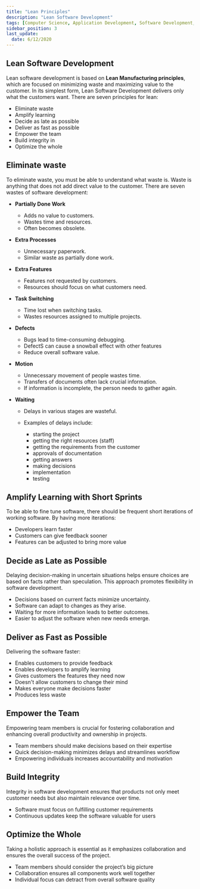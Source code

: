 ```yaml
---
title: "Lean Principles"
description: "Lean Software Development"
tags: [Computer Science, Application Development, Software Development, Lean]
sidebar_position: 3
last_update:
  date: 6/12/2020
---
```




## Lean Software Development

Lean software development is based on **Lean Manufacturing principles**, which are focused on minimizing waste and maximizing value to the customer. In its simplest form, Lean Software Development delivers only what the customers want. There are seven principles for lean:

- Eliminate waste
- Amplify learning
- Decide as late as possible
- Deliver as fast as possible
- Empower the team
- Build integrity in
- Optimize the whole

## Eliminate waste

To eliminate waste, you must be able to understand what waste is. Waste is anything that does not add direct value to the customer. There are seven wastes of software development:


- **Partially Done Work**
  - Adds no value to customers.
  - Wastes time and resources.
  - Often becomes obsolete.

- **Extra Processes**
  - Unnecessary paperwork.
  - Similar waste as partially done work.

- **Extra Features**
  - Features not requested by customers.
  - Resources should focus on what customers need.

- **Task Switching**
  - Time lost when switching tasks.
  - Wastes resources assigned to multiple projects.

- **Defects**
  - Bugs lead to time-consuming debugging.
  - DefectS can cause a snowball effect with other features
  - Reduce overall software value.

- **Motion**
  - Unnecessary movement of people wastes time.
  - Transfers of documents often lack crucial information.
  - If information is incomplete, the person needs to gather again.

- **Waiting**
  - Delays in various stages are wasteful.
  - Examples of delays include:

    - starting the project
    - getting the right resources (staff)
    - getting the requirements from the customer
    - approvals of documentation
    - getting answers
    - making decisions
    - implementation
    - testing

## Amplify Learning with Short Sprints

To be able to fine tune software, there should be frequent short iterations of working software. By having more iterations:

- Developers learn faster
- Customers can give feedback sooner
- Features can be adjusted to bring more value

## Decide as Late as Possible

Delaying decision-making in uncertain situations helps ensure choices are based on facts rather than speculation. This approach promotes flexibility in software development.

- Decisions based on current facts minimize uncertainty.
- Software can adapt to changes as they arise.
- Waiting for more information leads to better outcomes.
- Easier to adjust the software when new needs emerge.

## Deliver as Fast as Possible

Delivering the software faster:

- Enables customers to provide feedback
- Enables developers to amplify learning
- Gives customers the features they need now
- Doesn't allow customers to change their mind
- Makes everyone make decisions faster
- Produces less waste

## Empower the Team  

Empowering team members is crucial for fostering collaboration and enhancing overall productivity and ownership in projects. 

- Team members should make decisions based on their expertise  
- Quick decision-making minimizes delays and streamlines workflow  
- Empowering individuals increases accountability and motivation  

## Build Integrity  

Integrity in software development ensures that products not only meet customer needs but also maintain relevance over time. 

- Software must focus on fulfilling customer requirements  
- Continuous updates keep the software valuable for users  

## Optimize the Whole  

Taking a holistic approach is essential as it emphasizes collaboration and ensures the overall success of the project. 

- Team members should consider the project’s big picture  
- Collaboration ensures all components work well together  
- Individual focus can detract from overall software quality  